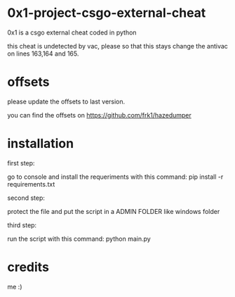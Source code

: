 # 0x1-project-csgo-external-cheat
0x1 is a csgo external cheat coded in python

this cheat is undetected by vac, please so that this stays change the antivac on lines 163,164 and 165.

# offsets

please update the offsets to last version.

you can find the offsets on https://github.com/frk1/hazedumper

# installation

first step: 

go to console and install the requeriments with this command: pip install -r requirements.txt

second step: 

protect the file and put the script in a ADMIN FOLDER like windows folder 

third step:

run the script with this command: python main.py

# credits 

me :)
